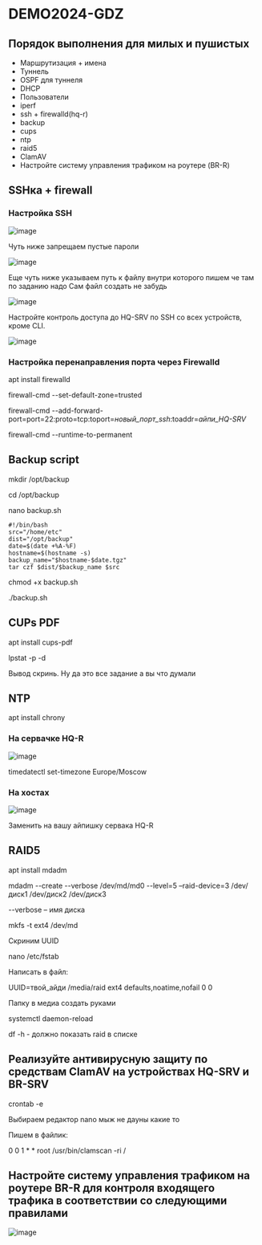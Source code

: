 # DEMO2024-GDZ

## Порядок выполнения для милых и пушистых

- Маршрутизация + имена
- Туннель 
- OSPF для туннеля
- DHCP
- Пользователи
- iperf
- ssh + firewalld(hq-r)
- backup
- cups
- ntp
- raid5
- ClamAV
- Настройте систему управления трафиком на роутере (BR-R)


## SSHка + firewall

### Настройка SSH

![image](https://github.com/KisSsArt/DEMO2024-GDZ/assets/59938902/6933a23b-553f-4d1a-98d1-f749ae30b05c)

Чуть ниже запрещаем пустые пароли

![image](https://github.com/KisSsArt/DEMO2024-GDZ/assets/59938902/0ecb24e5-2d39-40ab-998a-77ce65d700d8)

Еще чуть ниже указываем путь к файлу внутри которого пишем че там по заданию надо
Сам файл создать не забудь 

![image](https://github.com/KisSsArt/DEMO2024-GDZ/assets/59938902/4ccdc6d0-9c36-4b08-bddc-04e76fd93ca6)

Настройте контроль доступа до HQ-SRV по SSH со всех устройств, кроме CLI.

![image](https://github.com/KisSsArt/DEMO2024-GDZ/assets/59938902/4603b6d3-0e2b-4592-9bd8-a4080deb9600)

### Настройка перенаправления порта через Firewalld

apt install firewalld

firewall-cmd --set-default-zone=trusted

firewall-cmd --add-forward-port=port=22:proto=tcp:toport=*новый_порт_ssh*:toaddr=*айпи_HQ-SRV*

firewall-cmd --runtime-to-permanent

## Backup script

mkdir /opt/backup

cd /opt/backup

nano backup.sh

```
#!/bin/bash
src="/home/etc"
dist="/opt/backup"
date=$(date +%A-%F)
hostname=$(hostname -s)
backup_name="$hostname-$date.tgz"
tar czf $dist/$backup_name $src
```

chmod +x backup.sh

./backup.sh

## CUPs PDF

apt install cups-pdf

lpstat -p -d

Вывод скринь. Ну да это все задание а вы что думали

## NTP

apt install chrony

### На сервачке HQ-R

![image](https://github.com/KisSsArt/DEMO2024-GDZ/assets/59938902/4fc469a2-2b91-4d6c-bbbb-c5c8c985c829)

timedatectl set-timezone Europe/Moscow

### На хостах

![image](https://github.com/KisSsArt/DEMO2024-GDZ/assets/59938902/a92c7eae-2566-4828-9f29-5bda226224b6)

Заменить на вашу айпишку сервака HQ-R

## RAID5

apt install mdadm

mdadm --create --verbose /dev/md/md0 --level=5 –raid-device=3 /dev/диск1 /dev/диск2 /dev/диск3

--verbose – имя диска

mkfs -t ext4 /dev/md

Скриним UUID

nano /etc/fstab

Написать в файл:

UUID=твой_айди	/media/raid	ext4	defaults,noatime,nofail 0	0

Папку в медиа создать руками

systemctl daemon-reload

df -h	-	должно показать raid в списке

## Реализуйте антивирусную защиту по средствам ClamAV на устройствах HQ-SRV и BR-SRV

crontab -e

Выбираем редактор nano мыж не дауны какие то

Пишем в файлик:

0 0 1 * * root /usr/bin/clamscan -ri /

## Настройте систему управления трафиком на роутере BR-R для контроля входящего трафика в соответствии со следующими правилами

![image](https://github.com/KisSsArt/DEMO2024-GDZ/assets/59938902/01eee4ec-5398-477f-807e-87d4d2d6bf13)


